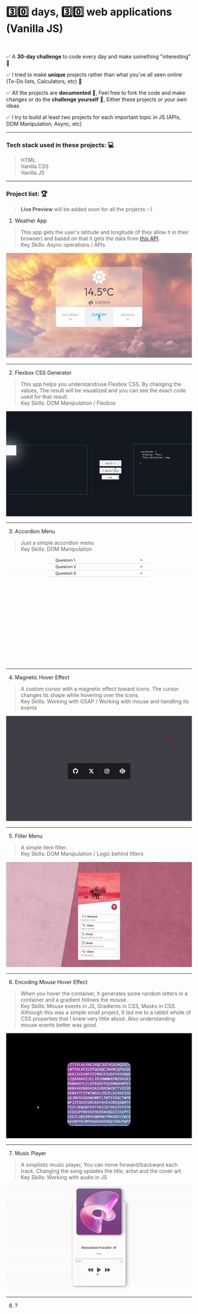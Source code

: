 # 3️⃣0️⃣ days, 3️⃣0️⃣ web applications (Vanilla JS)

<br>

✅ A **30-day challenge** to code every day and make something "interesting" 🌟

✅ I tried to make **unique** projects rather than what you've all seen online (To-Do lists, Calculators, etc) 💠

✅ All the projects are **documented** 📃, Feel free to fork the code and make changes or do the **challenge yourself** 💪, Either these projects or your own ideas 

✅ I try to build at least two projects for each important topic in JS (APIs, DOM Manipulation, Async, etc)

---

### Tech stack used in these projects: 💻
> HTML <br>
> Vanilla CSS <br>
> Vanilla JS <br>

---

### Project list: 🏆 
>**Live Preview** will be added soon for all the projects :-)


1. Weather App
> This app gets the user's latitude and longitude (if they allow it in their browser) and based on that it gets the data from [this API](https://open-meteo.com/). <br>
> Key Skills: Async operations / APIs

![weather-app-pic](./media/weather-app-pic.gif)

---

2. Flexbox CSS Generator
> This app helps you understand/use Flexbox CSS. By changing the values, The result will be visualized and you can see the exact code used for that result. <br>
> Key Skills: DOM Manipulation / Flexbox

![flexbox-generator](./media/flexbox-generator.gif)

---

3. Accordion Menu
> Just a simple accordion menu <br> 
> Key Skills: DOM Manipulation

![accordion-menu](./media/accordion-menu.gif)

---

4. Magnetic Hover Effect
> A custom cursor with a magnetic effect toward icons. The cursor changes its shape while hovering over the icons. <br>
> Key Skills: Working with GSAP / Working with mouse and handling its events

![magnetic-hover-effect](./media/magnetic-hover-effect.gif)

---

5. Filter Menu
> A simple item filter. <br>
> Key Skills: DOM Manipulation / Logic behind filters

![filter-menu](./media/filter-menu.gif)

---

6. Encoding Mouse Hover Effect
> When you hover the container, It generates some random letters in a container and a gradient follows the mouse. <br>
> Key Skills: Mouse events in JS, Gradients in CSS, Masks in CSS. <br>
> Although this was a simple small project, It led me to a rabbit whole of CSS properties that I knew very little about. Also understanding mouse events better was good.

![encoding-mouse-hover-effect](./media/encoding-mouse-hover-effect.gif)

---

7. Music Player
> A simplistic music player, You can move forward/backward each track. Changing the song updates the title, artist and the cover art.
> Key Skills: Working with audio in JS

![music-player](./media/music-player.gif)

---

8. ?
